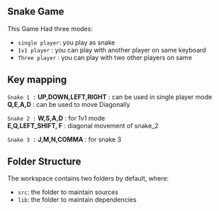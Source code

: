 ## Snake Game

This Game Had three modes:
- `single player`: you play as snake 
- `1v1 player`   : you can play with another player on same keyboard  
- `Three player` : you can play with two other players on same

## Key mapping
`Snake 1 :` **UP,DOWN,LEFT,RIGHT** :  can be used in single player mode<br> 
            **Q,E,A,D** : can be used to move Diagonally

`Snake 2 :` **W,S,A,D** :   for 1v1 mode<br>
            **E,Q,LEFT_SHIFT, F** : diagonal movement of snake_2 

`Snake 3 :` **J,M,N,COMMA** : for snake 3  

## Folder Structure

The workspace contains two folders by default, where:

- `src`: the folder to maintain sources
- `lib`: the folder to maintain dependencies